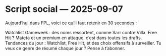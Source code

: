 # Script social — 2025-09-07

Aujourd’hui dans FPL, voici ce qu’il faut retenir en 30 secondes :

Watchlist Gameweek : des noms ressortent, comme Sarr contre Villa.
Free Hit ? Mateta et un premium en attaque, c’est dans toutes les drafts.
Tendances du jour : Watchlist, Free Hit, et des choix offensifs à surveiller.
Tu veux ce genre de résumé chaque jour ? Pense à t’abonner.
